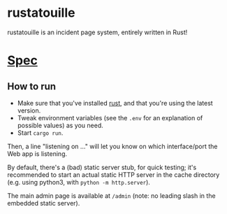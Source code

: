 # rustatouille

rustatouille is an incident page system, entirely written in Rust!

# [Spec](https://annuel2.framapad.org/p/statut-rs)

## How to run

- Make sure that you've installed [rust](https://rustup.rs/), and that you're using the latest
  version.
- Tweak environment variables (see the `.env` for an explanation of possible values) as you need.
- Start `cargo run`.

Then, a line "listening on ..." will let you know on which interface/port the Web app is listening.

By default, there's a (bad) static server stub, for quick testing; it's recommended to start an
actual static HTTP server in the cache directory (e.g. using python3, with `python -m http.server`).

The main admin page is available at `/admin` (note: no leading slash in the embedded static
server).
